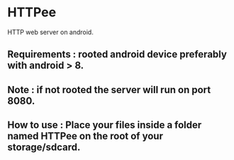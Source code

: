 # HTTPee
HTTP web server on android.
<br/>
## Requirements : rooted android device preferably with android > 8.
## Note : if not rooted the server will run on port 8080.
## How to use : Place your files inside a folder named HTTPee on the root of your storage/sdcard.
